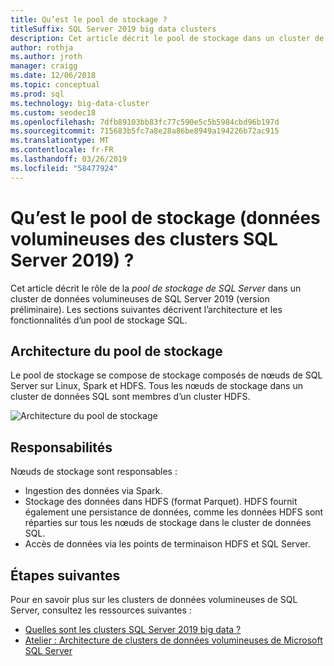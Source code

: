 ```yaml
---
title: Qu’est le pool de stockage ?
titleSuffix: SQL Server 2019 big data clusters
description: Cet article décrit le pool de stockage dans un cluster de données volumineux de SQL Server 2019.
author: rothja
ms.author: jroth
manager: craigg
ms.date: 12/06/2018
ms.topic: conceptual
ms.prod: sql
ms.technology: big-data-cluster
ms.custom: seodec18
ms.openlocfilehash: 7dfb89103bb83fc77c590e5c5b5984cbd96b197d
ms.sourcegitcommit: 715683b5fc7a8e28a86be8949a194226b72ac915
ms.translationtype: MT
ms.contentlocale: fr-FR
ms.lasthandoff: 03/26/2019
ms.locfileid: "58477924"
---
```

# <a name="what-is-the-storage-pool-sql-server-2019-big-data-clusters"></a>Qu’est le pool de stockage (données volumineuses des clusters SQL Server 2019) ?

Cet article décrit le rôle de la *pool de stockage de SQL Server* dans un cluster de données volumineuses de SQL Server 2019 (version préliminaire). Les sections suivantes décrivent l’architecture et les fonctionnalités d’un pool de stockage SQL.

## <a name="storage-pool-architecture"></a>Architecture du pool de stockage

Le pool de stockage se compose de stockage composés de nœuds de SQL Server sur Linux, Spark et HDFS. Tous les nœuds de stockage dans un cluster de données SQL sont membres d’un cluster HDFS.

![Architecture du pool de stockage](media/concept-storage-pool/scale-big-data-on-demand.png)

## <a name="responsibilities"></a>Responsabilités

Nœuds de stockage sont responsables :

- Ingestion des données via Spark.
- Stockage des données dans HDFS (format Parquet). HDFS fournit également une persistance de données, comme les données HDFS sont réparties sur tous les nœuds de stockage dans le cluster de données SQL.
- Accès de données via les points de terminaison HDFS et SQL Server.

## <a name="next-steps"></a>Étapes suivantes

Pour en savoir plus sur les clusters de données volumineuses de SQL Server, consultez les ressources suivantes :

- [Quelles sont les clusters SQL Server 2019 big data ?](big-data-cluster-overview.md)
- [Atelier : Architecture de clusters de données volumineuses de Microsoft SQL Server](https://github.com/Microsoft/sqlworkshops/tree/master/sqlserver2019bigdataclusters)

